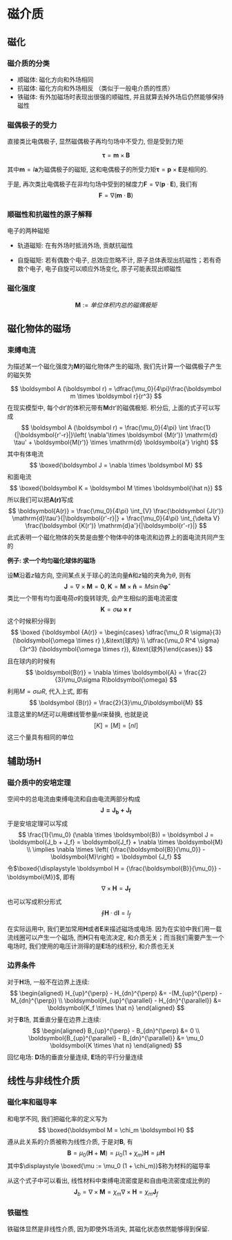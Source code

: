# 磁介质

## 磁化

### 磁介质的分类

* 顺磁体: 磁化方向和外场相同
* 抗磁体: 磁化方向和外场相反 （类似于一般电介质的性质）
* 铁磁体: 有外加磁场时表现出很强的顺磁性, 并且就算去掉外场后仍然能够保持磁性

### 磁偶极子的受力

直接类比电偶极子, 显然磁偶极子再均匀场中不受力, 但是受到力矩

$$
\boldsymbol{\tau} = \boldsymbol{m} \times \boldsymbol{B}
$$

其中$\boldsymbol{m} = I \boldsymbol{a}$为磁偶极子的磁矩, 这和电偶极子的所受力矩$\boldsymbol{\tau} = \boldsymbol{p} \times \boldsymbol{E}$是相同的.

于是, 再次类比电偶极子在非均匀场中受到的梯度力$\boldsymbol{F} = \nabla (\boldsymbol{p} \cdot \boldsymbol E)$, 我们有
$$
\boldsymbol{F} = \nabla (\boldsymbol{m} \cdot \boldsymbol B)
$$

### 顺磁性和抗磁性的原子解释

电子的两种磁矩

* 轨道磁矩: 在有外场时抵消外场, 贡献抗磁性

* 自旋磁矩: 若有偶数个电子, 总效应忽略不计, 原子总体表现出抗磁性；若有奇数个电子, 电子自旋可以顺应外场变化, 原子可能表现出顺磁性

### 磁化强度

$$
\boldsymbol{M} := \textit{单位体积内总的磁偶极矩}
$$

## 磁化物体的磁场

### 束缚电流

为描述某一个磁化强度为$\boldsymbol{M}$的磁化物体产生的磁场, 我们先计算一个磁偶极子产生的磁矢势

$$
\boldsymbol A (\boldsymbol r) = \dfrac{\mu_0}{4\pi}\frac{\boldsymbol m \times \boldsymbol r}{r^3}
$$
在现实模型中, 每个$\mathrm{d}\tau'$的体积元带有$\boldsymbol M \mathrm{d}\tau'$的磁偶极矩. 积分后, 上面的式子可以写成
$$
\boldsymbol A (\boldsymbol r) = \frac{\mu_0}{4\pi} \int \frac{1}{|\boldsymbol{r'-r}|}\left( \nabla'\times \boldsymbol {M(r')} \mathrm{d} \tau' + \boldsymbol{M(r')} \times \mathrm{d} \boldsymbol{a'} \right)
$$
其中有体电流
$$
\boxed{\boldsymbol J = \nabla \times \boldsymbol M}
$$
和面电流
$$
\boxed{\boldsymbol K = \boldsymbol M \times \boldsymbol{\hat n}}
$$
所以我们可以把$\boldsymbol {A(r)}$写成
$$
\boldsymbol{A(r)} = \frac{\mu_0}{4\pi} \int_{V} \frac{\boldsymbol {J(r')} \mathrm{d}\tau'}{|\boldsymbol{r'-r}|} + \frac{\mu_0}{4\pi} \int_{\delta V} \frac{\boldsymbol {K(r')} \mathrm{d}a'}{|\boldsymbol{r'-r}|}
$$
此式表明一个磁化物体的矢势是由整个物体中的体电流和边界上的面电流共同产生的

**例子: 求一个均匀磁化球体的磁场**

设$\boldsymbol M$沿着$z$轴方向, 空间某点关于球心的法向量$\boldsymbol{\hat n}$和$z$轴的夹角为$\theta$, 则有
$$
\boldsymbol {J} = \nabla \times \boldsymbol{M} = \boldsymbol{0}, \; \boldsymbol{K} = \boldsymbol{M} \times \boldsymbol{\hat n} = M \sin \theta \boldsymbol{\hat \varphi}
$$
类比一个带有均匀面电荷$\sigma$的旋转球壳, 会产生相似的面电流密度
$$
\boldsymbol K = \sigma \boldsymbol{\omega \times r}
$$
这个时候积分得到
$$
\boxed {\boldsymbol {A(r)} = \begin{cases} \dfrac{\mu_0 R \sigma}{3} (\boldsymbol{\omega \times r} ),&\text{球内} \\ \dfrac{\mu_0 R^4 \sigma}{3r^3} (\boldsymbol{\omega \times r}), &\text{球外}\end{cases}}
$$
且在球内的时候有
$$
\boldsymbol{B(r)} = \nabla \times \boldsymbol{A} = \frac{2}{3}\mu_0\sigma R\boldsymbol{\omega}
$$
利用$M = \sigma \omega R$, 代入上式, 即有
$$
\boldsymbol {B(r)} = \frac{2}{3}\mu_0\boldsymbol{M}
$$
注意这里的$M$还可以用螺线管参量$nI$来替换, 也就是说
$$
[K] = [M] = [nI]
$$
这三个量具有相同的单位

## 辅助场$\boldsymbol H$

### 磁介质中的安培定理

空间中的总电流由束缚电流和自由电流两部分构成
$$
\boldsymbol{J = J_b+ J_f}
$$
于是安培定理可以写成
$$
\frac{1}{\mu_0} (\nabla \times \boldsymbol{B}) = \boldsymbol J = \boldsymbol{J_b + J_f} = \boldsymbol{J_f} + \nabla \times \boldsymbol{M} \\
\implies \nabla \times \left( {\frac{\boldsymbol{B}}{\mu_0}} - \boldsymbol{M}\right) = \boldsymbol {J_f}
$$
令$\boxed{\displaystyle \boldsymbol H = {\frac{\boldsymbol{B}}{\mu_0}} - \boldsymbol{M}}$, 即有
$$
\nabla \times \boldsymbol{H} = \boldsymbol{J_f}
$$
也可以写成积分形式
$$
\oint \boldsymbol{H} \cdot \mathrm{d}\boldsymbol{l} = I_f
$$

在实际运用中, 我们更加常用$\boldsymbol{H}$或者$\boldsymbol{E}$来描述磁场或电场. 因为在实验中我们用一载流线圈可以产生一个磁场, 而$\boldsymbol{H}$只有电流决定, 和介质无关；而当我们需要产生一个电场时, 我们使用的电压计测得的是$\boldsymbol{E}$场的线积分, 和介质也无关

### 边界条件

对于$\boldsymbol{H}$场, 一般不在边界上连续: 
$$
\begin{aligned} H_{up}^{\perp} - H_{dn}^{\perp} &= -(M_{up}^{\perp} - M_{dn}^{\perp}) \\
\boldsymbol{H_{up}^{\parallel} - H_{dn}^{\parallel}} &= \boldsymbol{K_f \times \hat n} \end{aligned}
$$
对于$\boldsymbol{B}$场, 其垂直分量在边界上连续: 
$$
\begin{aligned} B_{up}^{\perp} - B_{dn}^{\perp} &= 0 \\
\boldsymbol{B_{up}^{\parallel} - B_{dn}^{\parallel}} &= \mu_0 \boldsymbol{K \times \hat n} \end{aligned}
$$
回忆电场: $\boldsymbol D$场的垂直分量连续, $\boldsymbol E$场的平行分量连续

## 线性与非线性介质

### 磁化率和磁导率

和电学不同, 我们把磁化率的定义写为
$$
\boxed{\boldsymbol M = \chi_m \boldsymbol H}
$$
遵从此关系的介质被称为线性介质, 于是对$\boldsymbol B$, 有
$$
\boldsymbol B = \mu_0 (\boldsymbol H  + \boldsymbol M) = \mu_0 (1 + \chi_m) \boldsymbol H = \mu \boldsymbol H
$$
其中$\displaystyle \boxed{\mu := \mu_0 (1 + \chi_m)}$称为材料的磁导率

从这个式子中可以看出, 线性材料中束缚电流密度是和自由电流密度成比例的
$$
\boldsymbol J_b = \nabla \times \boldsymbol M = \chi_m \nabla \times \boldsymbol H = \chi_m \boldsymbol J_f
$$

### 铁磁性

铁磁体显然是非线性介质, 因为即使外场消失, 其磁化状态依然能够得到保留. 
